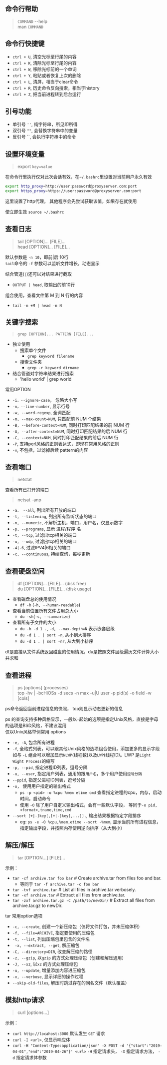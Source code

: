 ## 命令行帮助
> `COMMAND` --help  
> man `COMMAND`

## 命令行快捷键
- `ctrl + U`, 清空光标至行尾的内容
- `ctrl + K`, 清除光标至行尾的内容
- `ctrl + W`, 移除光标前的一个单词 
- `ctrl + Y`, 粘贴或者恢复上次的删除
- `ctrl + L`, 清屏，相当于clear命令
- `ctrl + R`, 历史命令反向搜索，相当于history
- `ctrl + Z`, 把当前进程转到后台运行

## 引号功能
- 单引号 `''`, 纯字符串，所见即所得
- 双引号 `""`, 会替换字符串中的变量 
- 反引号 \`\`, 会执行字符串中的命令 


## 设置环境变量
> export `key=value`

在命令行里执行仅对此次会话有效，在`~/.bashrc`里设置对当前用户永久有效
```sh
export http_proxy=http://user:password@proxyserver.com:port
export https_proxy=https://user:password@proxyserver.com:port
```
这里设置了http代理， 其他程序会先尝试获取该值，如果存在就使用  

使立即生效 `source ~/.bashrc`

## 查看日志
> tail [OPTION]... [FILE]...  
> head [OPTION]... [FILE]...

默认参数是 `-n 10`，即前|后 10行  
`tail`命令的 `-f` 参数可以监听文件增长，动态显示  

结合管道(`|`)还可以对结果进行截取
- `OUTPUT | head`, 取输出的前10行

组合使用，查看文件第 M 到 N 行的内容
- `tail -n +M | head -n N`

## 关键字搜索
> `grep [OPTION]... PATTERN [FILE]...`  

- 独立使用
    - 搜索单个文件
        - `grep keyword filename`
    - 搜索文件夹
        - `grep -r keyword dirname`
- 结合管道对字符串结果进行搜索
    - 'hello world' | grep world

常用OPTION
- `-i，--ignore-case`， 忽略大小写
- `-n，--line-number`, 显示行号
- `-w, --word-regexp`, 全词匹配
- `-m, --max-count=NUM`, 只匹配前 NUM 个结果
- `-B, --before-context=NUM`, 同时打印匹配结果的前 NUM 行
- `-A, --after-context=NUM`,  同时打印匹配结果的后 NUM 行
- `-C, --context=NUM`,  同时打印匹配结果的前后 NUM 行
- `-P`, 支持perl风格的正则表达式，即现在常用风格的正则
- `-v`, 不包括，过滤掉后续 pattern的内容

## 查看端口
> netstat  

查看所有已打开的端口  
> netsat -anp

- `-a， --all`, 列出所有开放的端口
- `-l, --listening`, 列出所有监听状态的端口
- `-n, --numeric`, 不解析主机，端口，用户名，仅显示数字
- `-p, --programs`, 显示 进程/程序 名
- `-t, --tcp`, 过滤出tcp相关的端口
- `-u, --udp`, 过滤出tcp相关的端口
- `-4|-6`, 过滤IPV4|6相关的端口
- `-c, --continuous`, 持续查询，每秒更新

## 查看硬盘空间
> df [OPTION]... [FILE]... (disk free)  
> du [OPTION]... [FILE]... (disk usage)

- 查看磁盘总的使用情况
    - `df -h` (`-h, --human-readable`)
- 查看当前位置所有文件占用总大小
    - `du -sh`(`-s, --summarize`)
-  查看所有子文件的大小
    - `du -h -d 1 .`, `-d, --max-depth=N` 表示嵌套层级
    - `du -d 1 . | sort -n`, 从小到大排序
    - `du -d 1 . | sort -nr`, 从大到小排序

df是直接从文件系统返回磁盘的使用情况，du是按照文件层级遍历文件计算大小并求和

## 查看进程
> ps [options] (processes)  
> top -hv | -bcHiOSs -d secs -n max -u|U user -p pid(s) -o field -w [cols]

ps命令返回当前进程信息的快照， top则显示动态更新的信息  

ps 的查询支持多种风格显示，一般以`-`起始的选项是指定Unix风格，直接是字母的选项是BSD风格，不建议混用  
仅以Unix风格举例常用 options  
- `-e, -A`, 包含所有进程
- `-f`, 全格式列表，可以跟其他Unix风格的选项组合使用，添加更多的显示字段
    如与 `-L` 组合可以增加显示`NLWP`(线程数)以及`LWP`(线程ID)。LWP 是`Light Wight Process`的缩写  
- `-p, --pid`, 指定进程ID列表，逗号分隔
- `-u, --user`, 指定用户列表，通用的跟`用户名`，多个用户使用`逗号分隔`
- `--ppid`, 指定父进程ID列表，逗号分隔
- `-o`， 使用用户指定的输出格式
    - `ps -p <pid> -o %cpu %mem etime cmd` 查看指定进程的cpu，内存，启动时间，启动命令
    - 使用 `-O` 除了用户自定义输出格式，会有一些默认字段， 等同于`-o pid,<format>,tname,time,cmd`
- `--sort [+|-]key[,[+|-]key[,...]].`, 输出结果根据特定字段排序
    - eg: `ps -e -O %cpu,%mem,etime --sort -%mem`, 显示当前所有进程信息，指定输出字段，并按照内存使用逆向排序（从大到小）


## 解压/解压
> tar [OPTION...] [FILE]...  

示例：  
- `tar -cf archive.tar foo bar`  # Create archive.tar from files foo and bar.
    - 等同于 `tar -f archive.tar -c foo bar`
- `tar -tvf archive.tar`         # List all files in archive.tar verbosely.
- `tar -xf archive.tar`          # Extract all files from archive.tar.
- `tar -zxf archive.tar.gz -C /path/to/newDir/`   # Extract all files from archive.tar.gz to newDir.

tar 常用option选项  
- `-c, --create`, 创建一个新压缩包（仅将文件打包，并未压缩体积）
- `-f, --file=ARCHIVE`, 指定要使用的压缩包
- `-t, --list`, 列出压缩包里包含的文件名
- ` -x, --extract, --get`, 解压缩包
- `-C, --directory=DIR`, 改变解压缩的路径
- `-z, --gzip`, 以`gzip` 的方式处理压缩包（创建和解压通用）
- `-J, --xz`, 以`xz` 的方式处理压缩包
- `-u, --update`, 增量添加内容进压缩包
- `-v, --verbose`, 显示详细的操作过程
- `--skip-old-files`, 解压时跳过存在的同名文件（默认覆盖）

## 模拟http请求
> curl [options...] <url>

示例：
- `curl http://locahost:3000`  默认发生 `GET` 请求
- `curl -I <url>`, 仅显示响应体
- `curl -H "Content-Type:application/json" -X POST -d '{"start":"2019-04-01","end":"2019-04-26"}' <url>`
    `-H` 指定请求头， `-X` 指定请求方法， `-d` 指定请求体参数

